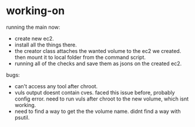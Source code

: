 # working-on
running the main now:
- create new ec2.
- install all the things there.
- the creator class attaches the wanted volume to the ec2 we created. then mount it to local folder from the command script.
- running all of the checks and save them as jsons on the created ec2.

bugs:
- can't access any tool after chroot.
- vuls output doesnt contain cves. faced this issue before, probably config error. need to run vuls after chroot to the new volume, which isnt working.
- need to find a way to get the the volume name. didnt find a way with psutil.
